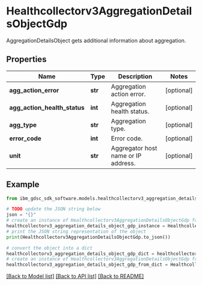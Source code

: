 # Healthcollectorv3AggregationDetailsObjectGdp

AggregationDetailsObject gets additional information about aggregation.

## Properties

Name | Type | Description | Notes
------------ | ------------- | ------------- | -------------
**agg_action_error** | **str** | Aggregation action error. | [optional] 
**agg_action_health_status** | **int** | Aggregation health status. | [optional] 
**agg_type** | **str** | Aggregation type. | [optional] 
**error_code** | **int** | Error code. | [optional] 
**unit** | **str** | Aggregator host name or IP address. | [optional] 

## Example

```python
from ibm_gdsc_sdk_software.models.healthcollectorv3_aggregation_details_object_gdp import Healthcollectorv3AggregationDetailsObjectGdp

# TODO update the JSON string below
json = "{}"
# create an instance of Healthcollectorv3AggregationDetailsObjectGdp from a JSON string
healthcollectorv3_aggregation_details_object_gdp_instance = Healthcollectorv3AggregationDetailsObjectGdp.from_json(json)
# print the JSON string representation of the object
print(Healthcollectorv3AggregationDetailsObjectGdp.to_json())

# convert the object into a dict
healthcollectorv3_aggregation_details_object_gdp_dict = healthcollectorv3_aggregation_details_object_gdp_instance.to_dict()
# create an instance of Healthcollectorv3AggregationDetailsObjectGdp from a dict
healthcollectorv3_aggregation_details_object_gdp_from_dict = Healthcollectorv3AggregationDetailsObjectGdp.from_dict(healthcollectorv3_aggregation_details_object_gdp_dict)
```
[[Back to Model list]](../README.md#documentation-for-models) [[Back to API list]](../README.md#documentation-for-api-endpoints) [[Back to README]](../README.md)


